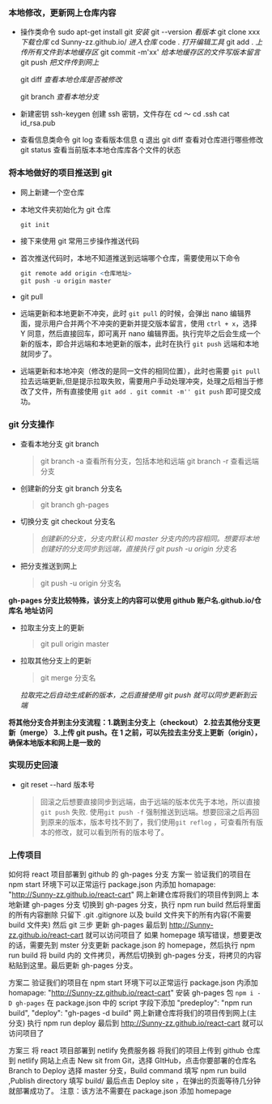 ### 本地修改，更新网上仓库内容

- 操作类命令
  sudo apt-get install git _安装_
  git --version _看版本_
  git clone xxx _下载仓库_
  cd Sunny-zz.github.io/ _进入仓库_
  code . _打开编辑工具_
  git add . _上传所有文件到本地缓存区_
  git commit -m'xx' _给本地缓存区的文件写版本留言_
  git push _把文件传到网上_

  git diff _查看本地仓库是否被修改_

  git branch _查看本地分支_

* 新建密钥
  ssh-keygen 创建 ssh 密钥，文件存在 cd ～ cd .ssh cat id_rsa.pub

- 查看信息类命令
  git log 查看版本信息 q 退出
  git diff 查看对仓库进行哪些修改
  git status 查看当前版本本地仓库库各个文件的状态

### 将本地做好的项目推送到 git

- 网上新建一个空仓库
- 本地文件夹初始化为 git 仓库

  ```r
  git init
  ```

- 接下来使用 git 常用三步操作推送代码
- 首次推送代码时，本地不知道推送到远端哪个仓库，需要使用以下命令

  ```r
  git remote add origin <仓库地址>
  git push -u origin master
  ```

- git pull
- 远端更新和本地更新不冲突，此时 `git pull` 的时候，会弹出 nano 编辑界面，提示用户合并两个不冲突的更新并提交版本留言，使用 `ctrl + x`，选择 Y 同意，然后直接回车，即可离开 nano 编辑界面。执行完毕之后会生成一个新的版本，即合并远端和本地更新的版本，此时在执行 `git push` 远端和本地就同步了。
- 远端更新和本地冲突（修改的是同一文件的相同位置），此时也需要 `git pull` 拉去远端更新,但是提示拉取失败，需要用户手动处理冲突，处理之后相当于修改了文件，所有直接使用 `git add . git commit -m'' git push` 即可提交成功。

### git 分支操作

- 查看本地分支 git branch

  > git branch -a 查看所有分支，包括本地和远端
  > git branch -r 查看远端分支

- 创建新的分支 git branch 分支名

  > git branch gh-pages

- 切换分支 git checkout 分支名

  > _创建新的分支，分支内默认和 master 分支内的内容相同。想要将本地创建好的分支同步到远端，直接执行 git push -u origin 分支名_

- 把分支推送到网上

  > git push -u origin 分支名

**gh-pages 分支比较特殊，该分支上的内容可以使用 github 账户名.github.io/仓库名 地址访问**

- 拉取主分支上的更新

  > git pull origin master

- 拉取其他分支上的更新

  > git merge 分支名

  _拉取完之后自动生成新的版本，之后直接使用 git push 就可以同步更新到云端_

**将其他分支合并到主分支流程：1.跳到主分支上（checkout） 2.拉去其他分支更新（merge） 3.上传 git push。在 1 之前，可以先拉去主分支上更新（origin），确保本地版本和网上是一致的**

### 实现历史回滚

- git reset --hard 版本号
  > 回滚之后想要直接同步到远端，由于远端的版本优先于本地，所以直接 `git push` 失败. 使用`git push -f` 强制推送到远端。想要回滚之后再回到原来的版本，版本号找不到了，我们使用`git reflog` ，可查看所有版本的修改，就可以看到所有的版本号了。

### 上传项目

如何将 react 项目部署到 github 的 gh-pages 分支
方案一
验证我们的项目在 npm start 环境下可以正常运行
package.json 内添加 homapage: "http://Sunny-zz.github.io/react-cart"
网上新建仓库将我们的项目传到网上
本地新建 gh-pages 分支
切换到 gh-pages 分支，执行 npm run build 然后将里面的所有内容删除 只留下 .git .gitignore 以及 build 文件夹下的所有内容(不需要 build 文件夹)
然后 git 三步 更新 gh-pages
最后到 http://Sunny-zz.github.io/react-cart 就可以访问项目了
如果 homepage 填写错误，想要更改的话，需要先到 mster 分支更新 package.json 的 homepage，然后执行 npm run build 将 build 内的 文件拷贝，再然后切换到 gh-pages 分支，将拷贝的内容粘贴到这里。最后更新 gh-pages 分支。

方案二
验证我们的项目在 npm start 环境下可以正常运行
package.json 内添加 homapage: "http://Sunny-zz.github.io/react-cart"
安装 gh-pages 包 `npm i -D gh-pages`
在 package.json 中的 script 字段下添加 "predeploy": "npm run build", "deploy": "gh-pages -d build"
网上新建仓库将我们的项目传到网上(主分支)
执行 npm run deploy
最后到 http://Sunny-zz.github.io/react-cart 就可以访问项目了

方案三
将 react 项目部署到 netlify 免费服务器
将我们的项目上传到 github 仓库
到 netlify 网站上点击 New sit from Git，选择 GItHub，点击你要部署的仓库名
Branch to Deploy 选择 master 分支，Build command 填写 npm run build ,Publish directory 填写 build/
最后点击 Deploy site ，在弹出的页面等待几分钟就部署成功了。
注意：该方法不需要在 package.json 添加 homepage
